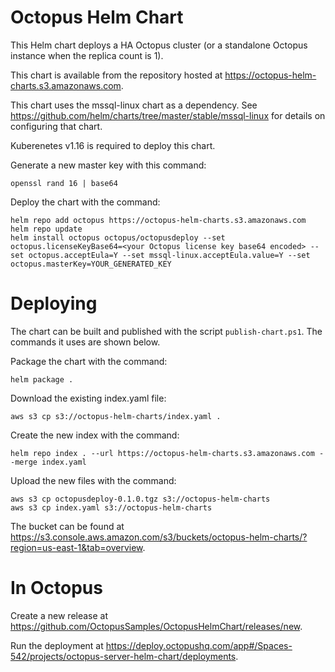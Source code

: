 # Octopus Helm Chart

This Helm chart deploys a HA Octopus cluster (or a standalone Octopus instance when the replica count is 1).

This chart is available from the repository hosted at https://octopus-helm-charts.s3.amazonaws.com.

This chart uses the mssql-linux chart as a dependency. See https://github.com/helm/charts/tree/master/stable/mssql-linux for details on configuring that chart.

Kuberenetes v1.16 is required to deploy this chart.

Generate a new master key with this command:

```
openssl rand 16 | base64
```

Deploy the chart with the command:

```
helm repo add octopus https://octopus-helm-charts.s3.amazonaws.com
helm repo update
helm install octopus octopus/octopusdeploy --set octopus.licenseKeyBase64=<your Octopus license key base64 encoded> --set octopus.acceptEula=Y --set mssql-linux.acceptEula.value=Y --set octopus.masterKey=YOUR_GENERATED_KEY
```

# Deploying

The chart can be built and published with the script `publish-chart.ps1`. The commands it uses are shown below.

Package the chart with the command:

```
helm package .
```

Download the existing index.yaml file:

```
aws s3 cp s3://octopus-helm-charts/index.yaml .
```

Create the new index with the command:

```
helm repo index . --url https://octopus-helm-charts.s3.amazonaws.com --merge index.yaml
```

Upload the new files with the command:

```
aws s3 cp octopusdeploy-0.1.0.tgz s3://octopus-helm-charts
aws s3 cp index.yaml s3://octopus-helm-charts
```

The bucket can be found at https://s3.console.aws.amazon.com/s3/buckets/octopus-helm-charts/?region=us-east-1&tab=overview.

# In Octopus

Create a new release at https://github.com/OctopusSamples/OctopusHelmChart/releases/new.

Run the deployment at https://deploy.octopushq.com/app#/Spaces-542/projects/octopus-server-helm-chart/deployments.
